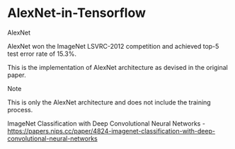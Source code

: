 # AlexNet-in-Tensorflow

AlexNet

AlexNet won the ImageNet LSVRC-2012 competition and achieved top-5 test error rate of 15.3%.

This is the implementation of AlexNet architecture as devised in the original paper.

Note

This is only the AlexNet architecture and does not include the training process.

ImageNet Classification with Deep Convolutional Neural Networks - https://papers.nips.cc/paper/4824-imagenet-classification-with-deep-convolutional-neural-networks
